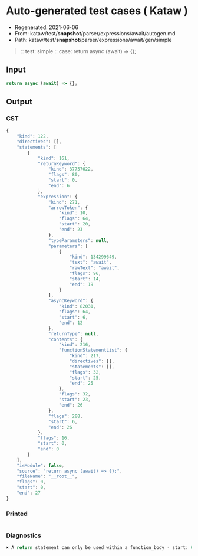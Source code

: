 # Auto-generated test cases ( Kataw )
- Regenerated: 2021-06-06
- From: kataw/test/__snapshot__/parser/expressions/await/autogen.md
- Path: kataw/test/__snapshot__/parser/expressions/await/gen/simple
> :: test: simple
> :: case: return async (await) => {};
## Input

`````js
return async (await) => {};
`````
## Output

### CST

```javascript
{
    "kind": 122,
    "directives": [],
    "statements": [
        {
            "kind": 161,
            "returnKeyword": {
                "kind": 37757022,
                "flags": 80,
                "start": 0,
                "end": 6
            },
            "expression": {
                "kind": 271,
                "arrowToken": {
                    "kind": 10,
                    "flags": 64,
                    "start": 20,
                    "end": 23
                },
                "typeParameters": null,
                "parameters": [
                    {
                        "kind": 134299649,
                        "text": "await",
                        "rawText": "await",
                        "flags": 96,
                        "start": 14,
                        "end": 19
                    }
                ],
                "asyncKeyword": {
                    "kind": 82031,
                    "flags": 64,
                    "start": 6,
                    "end": 12
                },
                "returnType": null,
                "contents": {
                    "kind": 216,
                    "functionStatementList": {
                        "kind": 217,
                        "directives": [],
                        "statements": [],
                        "flags": 32,
                        "start": 25,
                        "end": 25
                    },
                    "flags": 32,
                    "start": 23,
                    "end": 26
                },
                "flags": 288,
                "start": 6,
                "end": 26
            },
            "flags": 16,
            "start": 0,
            "end": 0
        }
    ],
    "isModule": false,
    "source": "return async (await) => {};",
    "fileName": "__root__",
    "flags": 0,
    "start": 0,
    "end": 27
}
```

### Printed

```javascript

```

### Diagnostics

```javascript
✖ A return statement can only be used within a function_body - start: 0, end: 6

```

